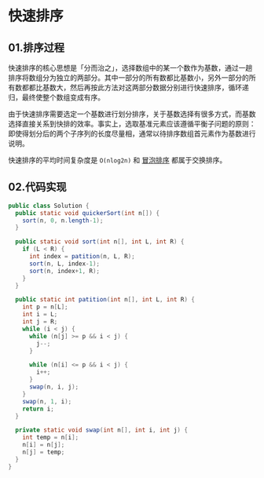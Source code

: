# 快速排序

## 01.排序过程
快速排序的核心思想是「分而治之」，选择数组中的某一个数作为基数，通过一趟排序将数组分为独立的两部分。其中一部分的所有数都比基数小，另外一部分的所有数都都比基数大，然后再按此方法对这两部分数据分别进行快速排序，循环递归，最终使整个数组变成有序。

由于快速排序需要选定一个基数进行划分排序，关于基数选择有很多方式，而基数选择直接关系到快排的效率。事实上，选取基准元素应该遵循平衡子问题的原则：即使得划分后的两个子序列的长度尽量相，通常以待排序数组首元素作为基数进行说明。

快速排序的平均时间复杂度是 `O(nlog2n)` 和 [冒泡排序]() 都属于交换排序。

## 02.代码实现
```java
public class Solution {
  public static void quickerSort(int n[]) {
    sort(n, 0, n.length-1);
  }

  public static void sort(int n[], int L, int R) {
    if (L < R) {
      int index = patition(n, L, R);
      sort(n, L, index-1);
      sort(n, index+1, R);
    }
  }

  public static int patition(int n[], int L, int R) {
    int p = n[L];
    int i = L;
    int j = R;
    while (i < j) {
      while (n[j] >= p && i < j) {
        j--;
      }

      while (n[i] <= p && i < j) {
        i++;
      }
      swap(n, i, j);
    }
    swap(n, 1, i);
    return i;
  }

  private static void swap(int n[], int i, int j) {
    int temp = n[i];
    n[i] = n[j];
    n[j] = temp;
  }
}
```
